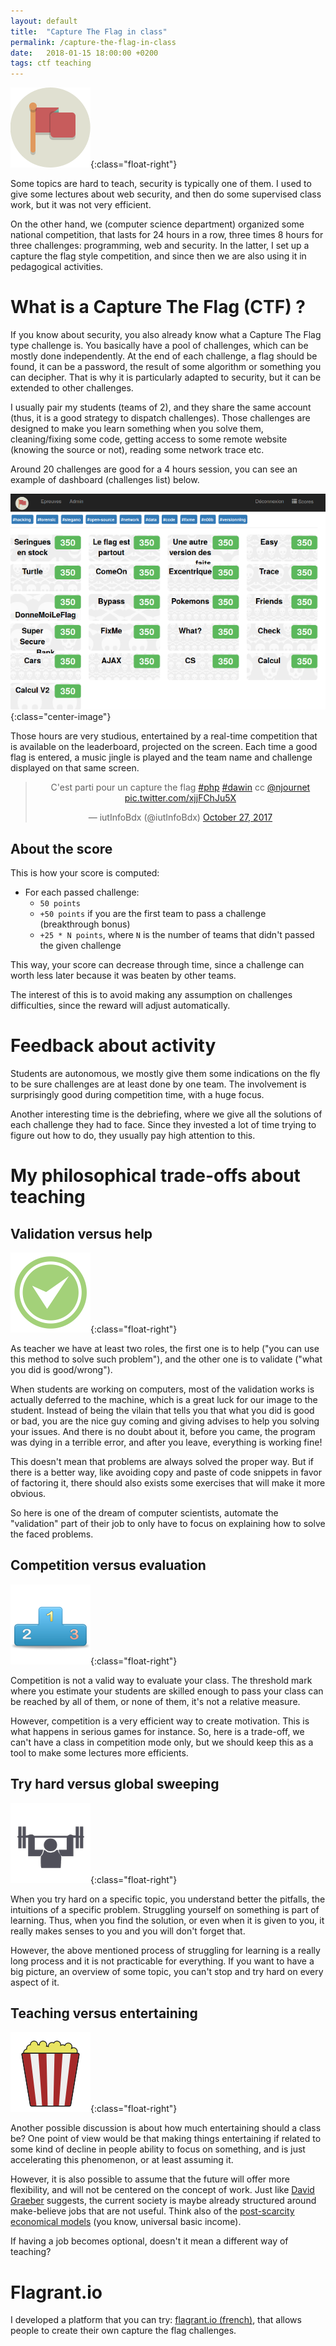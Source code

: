 ```yaml
---
layout: default
title:  "Capture The Flag in class"
permalink: /capture-the-flag-in-class
date:   2018-01-15 18:00:00 +0200
tags: ctf teaching
---
```


![Flag](/assets/imgs/flag.png){:class="float-right"}

Some topics are hard to teach, security is typically one of them. I used to give some lectures about web security,
and then do some supervised class work, but it was not very efficient.

<!--more-->

On the other hand, we (computer science department) organized some national competition, that lasts for 24 hours in
a row, three times 8 hours for three challenges: programming, web and security. In the latter, I set up a capture the
flag style competition, and since then we are also using it in pedagogical activities.

# What is a Capture The Flag (CTF) ?

If you know about security, you also already know what a Capture The Flag type challenge is. You basically have a pool
of challenges, which can be mostly done independently. At the end of each challenge, a flag should be found, it can
be a password, the result of some algorithm or something you can decipher. That is why it is particularly adapted to
security, but it can be extended to other challenges.

I usually pair my students (teams of 2), and they share the same account (thus, it is a good strategy to dispatch
challenges). Those challenges are designed to make you learn something when you solve them, cleaning/fixing some
code, getting access to some remote website (knowing the source or not), reading some network trace etc.

Around 20 challenges are good for a 4 hours session, you can see an example of dashboard (challenges list) below.

![Dashboard](/assets/imgs/flagrant-challenges.png){:class="center-image"}

Those hours are very studious, entertained by a real-time competition that is available on the leaderboard, projected
on the screen. Each time a good flag is entered, a music jingle is played and the team name and challenge displayed
on that same screen.

<center>
<blockquote class="twitter-tweet"><p lang="fr" dir="ltr">C&#39;est parti pour un capture the flag <a href="https://twitter.com/hashtag/php?src=hash&amp;ref_src=twsrc%5Etfw">#php</a> <a href="https://twitter.com/hashtag/dawin?src=hash&amp;ref_src=twsrc%5Etfw">#dawin</a> cc <a href="https://twitter.com/njournet?ref_src=twsrc%5Etfw">@njournet</a> <a href="https://t.co/xjjFChJu5X">pic.twitter.com/xjjFChJu5X</a></p>&mdash; iutInfoBdx (@iutInfoBdx) <a href="https://twitter.com/iutInfoBdx/status/923798091375022080?ref_src=twsrc%5Etfw">October 27, 2017</a></blockquote> <script async src="https://platform.twitter.com/widgets.js" charset="utf-8"></script> 
</center>

## About the score

This is how your score is computed:

* For each passed challenge:
    * `50 points`
    * `+50 points` if you are the first team to pass a challenge (breakthrough bonus)
    * `+25 * N points`, where `N` is the number of teams that didn't passed the given challenge

This way, your score can decrease through time, since a challenge can worth less later because it was beaten by
other teams.

The interest of this is to avoid making any assumption on challenges difficulties, since the reward will adjust
automatically.

# Feedback about activity

Students are autonomous, we mostly give them some indications on the fly to be sure challenges are at least done by
one team. The involvement is surprisingly good during competition time, with a huge focus.

Another interesting time is the debriefing, where we give all the solutions of each challenge they had to face. Since
they invested a lot of time trying to figure out how to do, they usually pay high attention to this.

# My philosophical trade-offs about teaching

## Validation versus help

![Validation](/assets/imgs/validation.png){:class="float-right"}

As teacher we have at least two roles, the first one is to help ("you can use this method to solve such problem"),
and the other one is to validate ("what you did is good/wrong").

When students are working on computers, most of the validation works is actually deferred to the machine, which is
a great luck for our image to the student. Instead of being the vilain that tells you that what you did is good or
bad, you are the nice guy coming and giving advises to help you solving your issues. And there is no doubt about it,
before you came, the program was dying in a terrible error, and after you leave, everything is working fine!

This doesn't mean that problems are always solved the proper way. But if there is a better way, like avoiding
copy and paste of code snippets in favor of factoring it, there should also exists some exercises that will make it
more obvious.

So here is one of the dream of computer scientists, automate the "validation" part of their job to only have to focus
on explaining how to solve the faced problems.

## Competition versus evaluation

![Validation](/assets/imgs/podium.png){:class="float-right"}

Competition is not a valid way to evaluate your class. The threshold mark where you estimate your students are
skilled enough to pass your class can be reached by all of them, or none of them, it's not a relative measure.

However, competition is a very efficient way to create motivation. This is what happens in serious games for instance.
So, here is a trade-off, we can't have a class in competition mode only, but we should keep this as a tool to make
some lectures more efficients.

## Try hard versus global sweeping

![Validation](/assets/imgs/strong.png){:class="float-right"}

When you try hard on a specific topic, you understand better the pitfalls, the intuitions of a specific problem.
Struggling yourself on something is part of learning. Thus, when you find the solution, or even when it is given to you,
it really makes senses to you and you will don't forget that.

However, the above mentioned process of struggling for learning is a really long process and it is not practicable
for everything. If you want to have a big picture, an overview of some topic, you can't stop and try hard on every
aspect of it.

## Teaching versus entertaining

![Validation](/assets/imgs/popcorn.png){:class="float-right"}

Another possible discussion is about how much entertaining should a class be? One point of view would be that making
things entertaining if related to some kind of decline in people ability to focus on something, and is just
accelerating this phenomenon, or at least assuming it.

However, it is also possible to assume that the future will offer more flexibility, and will not be centered on
the concept of work. Just like [David Graeber](https://en.wikipedia.org/wiki/Bullshit_Jobs) suggests, the current
society is maybe already structured around make-believe jobs that are not useful. Think also of the
[post-scarcity economical models](https://en.wikipedia.org/wiki/Post-scarcity_economy) (you know, universal basic income).

If having a job becomes optional, doesn't it mean a different way of teaching?

# Flagrant.io

I developed a platform that you can try: [flagrant.io (french)](https://flagrant.io/), that allows people to create
their own capture the flag challenges.

